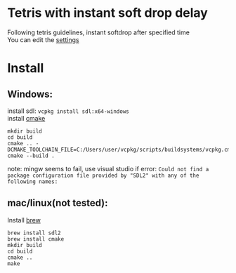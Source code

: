 # Tetris with instant soft drop delay
Following tetris guidelines, instant softdrop after specified time\
You can edit the [settings](config.h)
# Install

## Windows:
install sdl: `vcpkg install sdl:x64-windows`\
install [cmake](https://cmake.org/download/)
```
mkdir build
cd build
cmake .. -DCMAKE_TOOLCHAIN_FILE=C:/Users/user/vcpkg/scripts/buildsystems/vcpkg.cmake
cmake --build .
```
note: mingw seems to fail, use visual studio if error:
`Could not find a package configuration file provided by "SDL2" with any of the following names:`
## mac/linux(not tested):
Install [brew](brew.sh)
```
brew install sdl2
brew install cmake
mkdir build
cd build
cmake ..
make
```



